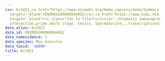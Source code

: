 ```yaml
---
csv: Kctd21,<a href="https://www.ensembl.org/Homo_sapiens/Gene/Summary?db=core;g=ENSMUSG00000044952"
  target="_blank">ENSMUSG00000044952</a>,<a href="https://www.ncbi.nlm.nih.gov/pubmed/25450459"
  target="_blank"><i class="fas fa-file"></i></a>",chromatin immunoprecipitation assay,direct
  interaction,prime adult stage, testis, Spermatocyte,,,transcriptional regulation,
data_alias: Kctd21
data_id: ENSMUSG00000044952
data_numevidence: 1
data_species: Mus musculus
data_taxid: '10090'
title: Kctd21
---
```

